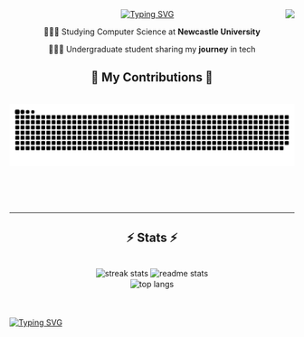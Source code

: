 <img align="right" src="https://visitor-badge.laobi.icu/badge?page_id=A-lesaca.A-lesaca" />

<div align="center">
<a href="https://git.io/typing-svg"><img src="https://readme-typing-svg.demolab.com?font=Fira+Code&size=30&pause=1000&width=435&lines=Hi+I'm+Angelo+Lesaca!+%F0%9F%91%8B" alt="Typing SVG" /></a>

<div align="center">
 
 🧑🏻‍🎓 Studying Computer Science at **Newcastle University**
 
 🧑🏻‍💻 Undergraduate student sharing my **journey** in tech


  <h2>🐍 My Contributions 🐍</h2>
  <br>
  <img alt="snake eating my contributions" src="https://raw.githubusercontent.com/salesp07/salesp07/output/github-contribution-grid-snake.svg" />
  
  <br/><br/><br/>
</div>

<hr/>
<h2 align="center">⚡ Stats ⚡</h2>
<br>
<div align=center>
  <img width=390 src="https://github-readme-streak-stats-salesp07.vercel.app/?user=A-lesaca&count_private=true&theme=react&border_radius=10" alt="streak stats"/>
  <img width=390 src="https://github-readme-stats-salesp07.vercel.app/api?username=A-lesaca&count_private=true&show_icons=true&theme=react&rank_icon=github&border_radius=10" alt="readme stats" />
  <br/>
  <img width=325 align="center" src="https://github-readme-stats-salesp07.vercel.app/api/top-langs/?username=A-lesaca&hide=HTML&langs_count=8&layout=compact&theme=react&border_radius=10&size_weight=0.5&count_weight=0.5&exclude_repo=github-readme-stats" alt="top langs" />
</div>
  <br/><br/><br/>
</div>
<a href="https://git.io/typing-svg"><img src="https://readme-typing-svg.demolab.com?font=Fira+Code&size=30&pause=1000&width=435&lines=Thanks+for+visiting!%F0%9F%91%8B" alt="Typing SVG" /></a>
